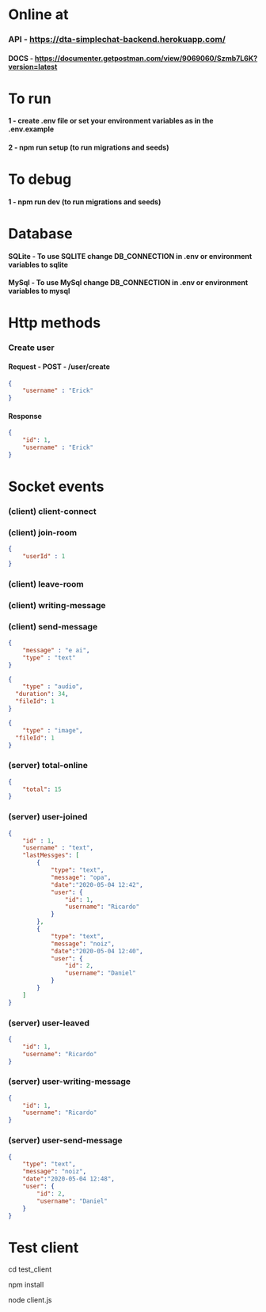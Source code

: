 # Online at
### API - https://dta-simplechat-backend.herokuapp.com/
#### DOCS - https://documenter.getpostman.com/view/9069060/Szmb7L6K?version=latest

# To run
#### 1 - create .env file or set your environment variables as in the .env.example
#### 2 - npm run setup (to run migrations and seeds)

# To debug
#### 1 - npm run dev (to run migrations and seeds)

# Database
#### SQLite - To use SQLITE change DB_CONNECTION in .env or environment variables to sqlite
#### MySql - To use MySql change DB_CONNECTION in .env or environment variables to mysql

# Http methods
### Create user 
#### Request - POST - /user/create
```json
{
	"username" : "Erick"
}
```

#### Response
```json
{
	"id": 1,
	"username" : "Erick"
}
```

# Socket events
### (client) client-connect

### (client) join-room
```json
{
	"userId" : 1
}
```

### (client) leave-room

### (client) writing-message

### (client) send-message
```json
{
	"message" : "e ai",
	"type" : "text"
}
```

```json
{
	"type" : "audio",
  "duration": 34,
  "fileId": 1
}
```

```json
{
	"type" : "image",
  "fileId": 1
}
```

### (server) total-online
```json
{
	"total": 15
}
```

### (server) user-joined
```json
{
	"id" : 1,
	"username" : "text",
	"lastMessges": [
		{
			"type": "text",
			"message": "opa",
			"date":"2020-05-04 12:42",
			"user": {
				"id": 1,
				"username": "Ricardo"
			}
		},
		{
			"type": "text",
			"message": "noiz",
			"date":"2020-05-04 12:40",
			"user": {
				"id": 2,
				"username": "Daniel"
			}
		}
	]
}
```

### (server) user-leaved
```json
{
	"id": 1,
	"username": "Ricardo"
}
```

### (server) user-writing-message
```json
{
	"id": 1,
	"username": "Ricardo"
}
```

### (server) user-send-message
```json
{
	"type": "text",
	"message": "noiz",
	"date":"2020-05-04 12:48",
	"user": {
		"id": 2,
		"username": "Daniel"
	}
}
```

# Test client 

cd test_client

npm install

node client.js
